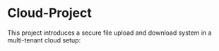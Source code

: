 # Cloud-Project
This project introduces a secure file upload and download system in a multi-tenant cloud setup:
